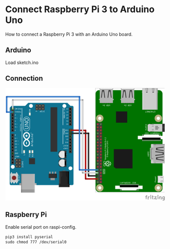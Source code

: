 # Connect Raspberry Pi 3 to Arduino Uno
How to connect a Raspberry Pi 3 with an Arduino Uno board.

## Arduino

Load sketch.ino

## Connection

![alt text](./schema_bb.png)

## Raspberry Pi
Enable serial port on raspi-config.

```
pip3 install pyserial
sudo chmod 777 /dev/serial0
```